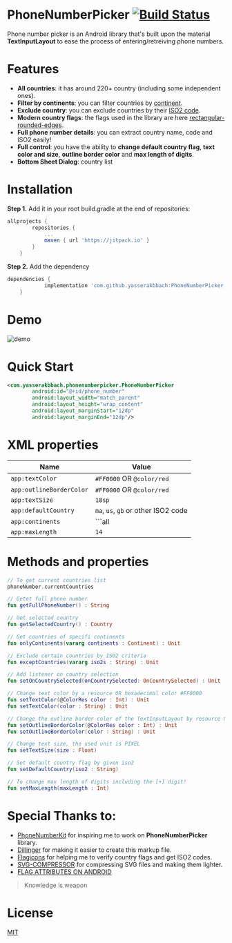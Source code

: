 # PhoneNumberPicker [![Build Status](https://jitpack.io/v/yasserakbbach/PhoneNumberPicker.svg)](https://jitpack.io/v/yasserakbbach/PhoneNumberPicker)
Phone number picker is an Android library that's built upon the material **TextInputLayout** to ease the process of entering/retreiving phone numbers.

# Features
-  **All countries**: it has around 220+ country (including some independent ones).
-  **Filter by continents**: you can filter countries by [continent](https://en.wikipedia.org/wiki/Continent).
-  **Exclude country**: you can exclude countries by their [ISO2 code](https://en.wikipedia.org/wiki/List_of_ISO_3166_country_codes).
-  **Modern country flags**: the flags used in the library are here [rectangular-rounded-edges](https://www.flaticon.com/packs/international-flags/2?k=1626958303329).
-  **Full phone number details**: you can extract country name, code and ISO2 easily!
-  **Full control**: you have the ability to **change default country flag**, **text color and size**, **outline border color** and **max length of digits**.
-  **Bottom Sheet Dialog**: country list

# Installation
**Step 1.** Add it in your root build.gradle at the end of repositories:
```gradle
allprojects {
		repositories {
			...
			maven { url 'https://jitpack.io' }
		}
	}
```
**Step 2.** Add the dependency
```gradle
dependencies {
	        implementation 'com.github.yasserakbbach:PhoneNumberPicker:1.0.0'
	}
```

# Demo
![demo](https://media.giphy.com/media/JcVSj4T1CYST7aKHXL/giphy.gif)

# Quick Start
```xml
<com.yasserakbbach.phonenumberpicker.PhoneNumberPicker
        android:id="@+id/phone_number"
        android:layout_width="match_parent"
        android:layout_height="wrap_content"
        android:layout_marginStart="12dp"
        android:layout_marginEnd="12dp"/>
```

# XML properties
| Name | Value                                             |
|------|---------------------------------------------------|
|```app:textColor``` | ```#FF0000``` OR ```@color/red``` |
|```app:outlineBorderColor``` | ```#FF0000``` OR ```@color/red``` |
|```app:textSize``` | ```18sp``` |
|```app:defaultCountry``` | ```ma```, ```us```, ```gb``` or other ISO2 code|
|```app:continents``` | ```all|africa|asia|europe|north_america|south_america|oceania``` |
|```app:maxLength``` | ```14``` |

# Methods and properties
```kotlin
// To get current countries list
phoneNumber.currentCountries

// Getet full phone number
fun getFullPhoneNumber() : String

// Get selected country
fun getSelectedCountry() : Country

// Get countries of specifi continents
fun onlyContinents(vararg continents : Continent) : Unit

// Exclude certain countries by ISO2 criteria
fun exceptCountries(vararg iso2s : String) : Unit

// Add listener on country selection
fun setOnCountrySelected(onCountrySelected: OnCountrySelected) : Unit

// Change text color by a resource OR hexadecimal color #FF0000
fun setTextColor(@ColorRes color : Int) : Unit
fun setTextColor(color : String) : Unit

// Change the outline border color of the TextInputLayout by resource OR hexadecimal color 
fun setOutlineBorderColor(@ColorRes color : Int) : Unit
fun setOutlineBorderColor(color : String) : Unit

// Change text size, the used unit is PIXEL
fun setTextSize(size : Float)

// Set default country flag by given iso2
fun setDefaultCountry(iso2 : String)

// To change max length of digits including the [+] digit!
fun setMaxLength(maxLength : Int)
```

# Special Thanks to:
- [PhoneNumberKit](https://github.com/ibrahimsn98/PhoneNumberKit) for inspiring me to work on **PhoneNumberPicker** library.
- [Dillinger](https://dillinger.io/) for making it easier to create this markup file.
- [Flagicons](https://flagicons.lipis.dev/) for helping me to verify country flags and get ISO2 codes.
- [SVG-COMPRESSOR](https://online-converting.com/svg-optimizer/) for compressing SVG files and making them lighter.
- [FLAG ATTRIBUTES ON ANDROID](https://medium.com/@JakobUlbrich/flag-attributes-in-android-how-to-use-them-ac4ec8aee7d1)

> Knowledge is weapon

# License
[MIT](https://github.com/yasserakbbach/PhoneNumberPicker/blob/main/LICENSE)
